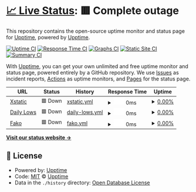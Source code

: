 # [📈 Live Status](https://upptime.github.io/upptime): <!--live status--> **🟥 Complete outage**

This repository contains the open-source uptime monitor and status page for [Upptime](https://upptime.js.org), powered by [Upptime](https://github.com/upptime/upptime).

[![Uptime CI](https://github.com/xstaticwebdev/upptime/workflows/Uptime%20CI/badge.svg)](https://github.com/xstaticwebdev/upptime/actions?query=workflow%3A%22Uptime+CI%22)
[![Response Time CI](https://github.com/xstaticwebdev/upptime/workflows/Response%20Time%20CI/badge.svg)](https://github.com/xstaticwebdev/upptime/actions?query=workflow%3A%22Response+Time+CI%22)
[![Graphs CI](https://github.com/xstaticwebdev/upptime/workflows/Graphs%20CI/badge.svg)](https://github.com/xstaticwebdev/upptime/actions?query=workflow%3A%22Graphs+CI%22)
[![Static Site CI](https://github.com/xstaticwebdev/upptime/workflows/Static%20Site%20CI/badge.svg)](https://github.com/xstaticwebdev/upptime/actions?query=workflow%3A%22Static+Site+CI%22)
[![Summary CI](https://github.com/xstaticwebdev/upptime/workflows/Summary%20CI/badge.svg)](https://github.com/xstaticwebdev/upptime/actions?query=workflow%3A%22Summary+CI%22)

With [Upptime](https://upptime.js.org), you can get your own unlimited and free uptime monitor and status page, powered entirely by a GitHub repository. We use [Issues](https://github.com/upptime/upptime/issues) as incident reports, [Actions](https://github.com/xstaticwebdev/upptime/actions) as uptime monitors, and [Pages](https://upptime.github.io/upptime) for the status page.

<!--start: status pages-->
<!-- This summary is generated by Upptime (https://github.com/upptime/upptime) -->
<!-- Do not edit this manually, your changes will be overwritten -->
<!-- prettier-ignore -->
| URL | Status | History | Response Time | Uptime |
| --- | ------ | ------- | ------------- | ------ |
| <img alt="" src="https://icons.duckduckgo.com/ip3/www.xstatic.io.ico" height="13"> [Xstatic](https://www.xstatic.io) | 🟥 Down | [xstatic.yml](https://github.com/xstaticwebdev/upptime/commits/HEAD/history/xstatic.yml) | <details><summary><img alt="Response time graph" src="./graphs/xstatic/response-time-week.png" height="20"> 0ms</summary><br><a href="https://xstaticwebdev.github.io/upptime/history/xstatic"><img alt="Response time 762" src="https://img.shields.io/endpoint?url=https%3A%2F%2Fraw.githubusercontent.com%2Fxstaticwebdev%2Fupptime%2FHEAD%2Fapi%2Fxstatic%2Fresponse-time.json"></a><br><a href="https://xstaticwebdev.github.io/upptime/history/xstatic"><img alt="24-hour response time 0" src="https://img.shields.io/endpoint?url=https%3A%2F%2Fraw.githubusercontent.com%2Fxstaticwebdev%2Fupptime%2FHEAD%2Fapi%2Fxstatic%2Fresponse-time-day.json"></a><br><a href="https://xstaticwebdev.github.io/upptime/history/xstatic"><img alt="7-day response time 0" src="https://img.shields.io/endpoint?url=https%3A%2F%2Fraw.githubusercontent.com%2Fxstaticwebdev%2Fupptime%2FHEAD%2Fapi%2Fxstatic%2Fresponse-time-week.json"></a><br><a href="https://xstaticwebdev.github.io/upptime/history/xstatic"><img alt="30-day response time 0" src="https://img.shields.io/endpoint?url=https%3A%2F%2Fraw.githubusercontent.com%2Fxstaticwebdev%2Fupptime%2FHEAD%2Fapi%2Fxstatic%2Fresponse-time-month.json"></a><br><a href="https://xstaticwebdev.github.io/upptime/history/xstatic"><img alt="1-year response time 802" src="https://img.shields.io/endpoint?url=https%3A%2F%2Fraw.githubusercontent.com%2Fxstaticwebdev%2Fupptime%2FHEAD%2Fapi%2Fxstatic%2Fresponse-time-year.json"></a></details> | <details><summary><a href="https://xstaticwebdev.github.io/upptime/history/xstatic">0.00%</a></summary><a href="https://xstaticwebdev.github.io/upptime/history/xstatic"><img alt="All-time uptime 72.32%" src="https://img.shields.io/endpoint?url=https%3A%2F%2Fraw.githubusercontent.com%2Fxstaticwebdev%2Fupptime%2FHEAD%2Fapi%2Fxstatic%2Fuptime.json"></a><br><a href="https://xstaticwebdev.github.io/upptime/history/xstatic"><img alt="24-hour uptime 0.00%" src="https://img.shields.io/endpoint?url=https%3A%2F%2Fraw.githubusercontent.com%2Fxstaticwebdev%2Fupptime%2FHEAD%2Fapi%2Fxstatic%2Fuptime-day.json"></a><br><a href="https://xstaticwebdev.github.io/upptime/history/xstatic"><img alt="7-day uptime 0.00%" src="https://img.shields.io/endpoint?url=https%3A%2F%2Fraw.githubusercontent.com%2Fxstaticwebdev%2Fupptime%2FHEAD%2Fapi%2Fxstatic%2Fuptime-week.json"></a><br><a href="https://xstaticwebdev.github.io/upptime/history/xstatic"><img alt="30-day uptime 7.96%" src="https://img.shields.io/endpoint?url=https%3A%2F%2Fraw.githubusercontent.com%2Fxstaticwebdev%2Fupptime%2FHEAD%2Fapi%2Fxstatic%2Fuptime-month.json"></a><br><a href="https://xstaticwebdev.github.io/upptime/history/xstatic"><img alt="1-year uptime 47.69%" src="https://img.shields.io/endpoint?url=https%3A%2F%2Fraw.githubusercontent.com%2Fxstaticwebdev%2Fupptime%2FHEAD%2Fapi%2Fxstatic%2Fuptime-year.json"></a></details>
| <img alt="" src="https://icons.duckduckgo.com/ip3/www.dailylows.com.ico" height="13"> [Daily Lows](https://www.dailylows.com) | 🟥 Down | [daily-lows.yml](https://github.com/xstaticwebdev/upptime/commits/HEAD/history/daily-lows.yml) | <details><summary><img alt="Response time graph" src="./graphs/daily-lows/response-time-week.png" height="20"> 0ms</summary><br><a href="https://xstaticwebdev.github.io/upptime/history/daily-lows"><img alt="Response time 355" src="https://img.shields.io/endpoint?url=https%3A%2F%2Fraw.githubusercontent.com%2Fxstaticwebdev%2Fupptime%2FHEAD%2Fapi%2Fdaily-lows%2Fresponse-time.json"></a><br><a href="https://xstaticwebdev.github.io/upptime/history/daily-lows"><img alt="24-hour response time 0" src="https://img.shields.io/endpoint?url=https%3A%2F%2Fraw.githubusercontent.com%2Fxstaticwebdev%2Fupptime%2FHEAD%2Fapi%2Fdaily-lows%2Fresponse-time-day.json"></a><br><a href="https://xstaticwebdev.github.io/upptime/history/daily-lows"><img alt="7-day response time 0" src="https://img.shields.io/endpoint?url=https%3A%2F%2Fraw.githubusercontent.com%2Fxstaticwebdev%2Fupptime%2FHEAD%2Fapi%2Fdaily-lows%2Fresponse-time-week.json"></a><br><a href="https://xstaticwebdev.github.io/upptime/history/daily-lows"><img alt="30-day response time 0" src="https://img.shields.io/endpoint?url=https%3A%2F%2Fraw.githubusercontent.com%2Fxstaticwebdev%2Fupptime%2FHEAD%2Fapi%2Fdaily-lows%2Fresponse-time-month.json"></a><br><a href="https://xstaticwebdev.github.io/upptime/history/daily-lows"><img alt="1-year response time 407" src="https://img.shields.io/endpoint?url=https%3A%2F%2Fraw.githubusercontent.com%2Fxstaticwebdev%2Fupptime%2FHEAD%2Fapi%2Fdaily-lows%2Fresponse-time-year.json"></a></details> | <details><summary><a href="https://xstaticwebdev.github.io/upptime/history/daily-lows">0.00%</a></summary><a href="https://xstaticwebdev.github.io/upptime/history/daily-lows"><img alt="All-time uptime 70.11%" src="https://img.shields.io/endpoint?url=https%3A%2F%2Fraw.githubusercontent.com%2Fxstaticwebdev%2Fupptime%2FHEAD%2Fapi%2Fdaily-lows%2Fuptime.json"></a><br><a href="https://xstaticwebdev.github.io/upptime/history/daily-lows"><img alt="24-hour uptime 0.00%" src="https://img.shields.io/endpoint?url=https%3A%2F%2Fraw.githubusercontent.com%2Fxstaticwebdev%2Fupptime%2FHEAD%2Fapi%2Fdaily-lows%2Fuptime-day.json"></a><br><a href="https://xstaticwebdev.github.io/upptime/history/daily-lows"><img alt="7-day uptime 0.00%" src="https://img.shields.io/endpoint?url=https%3A%2F%2Fraw.githubusercontent.com%2Fxstaticwebdev%2Fupptime%2FHEAD%2Fapi%2Fdaily-lows%2Fuptime-week.json"></a><br><a href="https://xstaticwebdev.github.io/upptime/history/daily-lows"><img alt="30-day uptime 7.96%" src="https://img.shields.io/endpoint?url=https%3A%2F%2Fraw.githubusercontent.com%2Fxstaticwebdev%2Fupptime%2FHEAD%2Fapi%2Fdaily-lows%2Fuptime-month.json"></a><br><a href="https://xstaticwebdev.github.io/upptime/history/daily-lows"><img alt="1-year uptime 11.48%" src="https://img.shields.io/endpoint?url=https%3A%2F%2Fraw.githubusercontent.com%2Fxstaticwebdev%2Fupptime%2FHEAD%2Fapi%2Fdaily-lows%2Fuptime-year.json"></a></details>
| <img alt="" src="https://icons.duckduckgo.com/ip3/fakofakofako.me.ico" height="13"> [Fako](https://fakofakofako.me) | 🟥 Down | [fako.yml](https://github.com/xstaticwebdev/upptime/commits/HEAD/history/fako.yml) | <details><summary><img alt="Response time graph" src="./graphs/fako/response-time-week.png" height="20"> 0ms</summary><br><a href="https://xstaticwebdev.github.io/upptime/history/fako"><img alt="Response time 0" src="https://img.shields.io/endpoint?url=https%3A%2F%2Fraw.githubusercontent.com%2Fxstaticwebdev%2Fupptime%2FHEAD%2Fapi%2Ffako%2Fresponse-time.json"></a><br><a href="https://xstaticwebdev.github.io/upptime/history/fako"><img alt="24-hour response time 0" src="https://img.shields.io/endpoint?url=https%3A%2F%2Fraw.githubusercontent.com%2Fxstaticwebdev%2Fupptime%2FHEAD%2Fapi%2Ffako%2Fresponse-time-day.json"></a><br><a href="https://xstaticwebdev.github.io/upptime/history/fako"><img alt="7-day response time 0" src="https://img.shields.io/endpoint?url=https%3A%2F%2Fraw.githubusercontent.com%2Fxstaticwebdev%2Fupptime%2FHEAD%2Fapi%2Ffako%2Fresponse-time-week.json"></a><br><a href="https://xstaticwebdev.github.io/upptime/history/fako"><img alt="30-day response time 0" src="https://img.shields.io/endpoint?url=https%3A%2F%2Fraw.githubusercontent.com%2Fxstaticwebdev%2Fupptime%2FHEAD%2Fapi%2Ffako%2Fresponse-time-month.json"></a><br><a href="https://xstaticwebdev.github.io/upptime/history/fako"><img alt="1-year response time 0" src="https://img.shields.io/endpoint?url=https%3A%2F%2Fraw.githubusercontent.com%2Fxstaticwebdev%2Fupptime%2FHEAD%2Fapi%2Ffako%2Fresponse-time-year.json"></a></details> | <details><summary><a href="https://xstaticwebdev.github.io/upptime/history/fako">0.00%</a></summary><a href="https://xstaticwebdev.github.io/upptime/history/fako"><img alt="All-time uptime 0.00%" src="https://img.shields.io/endpoint?url=https%3A%2F%2Fraw.githubusercontent.com%2Fxstaticwebdev%2Fupptime%2FHEAD%2Fapi%2Ffako%2Fuptime.json"></a><br><a href="https://xstaticwebdev.github.io/upptime/history/fako"><img alt="24-hour uptime 0.00%" src="https://img.shields.io/endpoint?url=https%3A%2F%2Fraw.githubusercontent.com%2Fxstaticwebdev%2Fupptime%2FHEAD%2Fapi%2Ffako%2Fuptime-day.json"></a><br><a href="https://xstaticwebdev.github.io/upptime/history/fako"><img alt="7-day uptime 0.00%" src="https://img.shields.io/endpoint?url=https%3A%2F%2Fraw.githubusercontent.com%2Fxstaticwebdev%2Fupptime%2FHEAD%2Fapi%2Ffako%2Fuptime-week.json"></a><br><a href="https://xstaticwebdev.github.io/upptime/history/fako"><img alt="30-day uptime 7.96%" src="https://img.shields.io/endpoint?url=https%3A%2F%2Fraw.githubusercontent.com%2Fxstaticwebdev%2Fupptime%2FHEAD%2Fapi%2Ffako%2Fuptime-month.json"></a><br><a href="https://xstaticwebdev.github.io/upptime/history/fako"><img alt="1-year uptime 0.00%" src="https://img.shields.io/endpoint?url=https%3A%2F%2Fraw.githubusercontent.com%2Fxstaticwebdev%2Fupptime%2FHEAD%2Fapi%2Ffako%2Fuptime-year.json"></a></details>

<!--end: status pages-->

[**Visit our status website →**](https://upptime.github.io/upptime)

## 📄 License

- Powered by: [Upptime](https://github.com/upptime/upptime)
- Code: [MIT](./LICENSE) © [Upptime](https://upptime.js.org)
- Data in the `./history` directory: [Open Database License](https://opendatacommons.org/licenses/odbl/1-0/)
